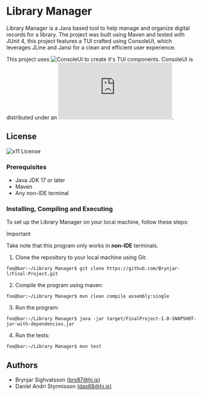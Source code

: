 # Library Manager

Library Manager is a Java based tool to help manage and organize digital records for a library. The project was built using Maven and tested with JUnit 4, this project features a TUI crafted using ConsoleUI, which leverages JLine and Jansi for a clean and efficient user experience.

This project uses ![ConsoleUI](https://github.com/awegmann/consoleui) to create it's TUI components.
ConsoleUI is distributed under an ![Apache License 2.0](https://github.com/awegmann/consoleui/blob/master/LICENSE.txt).

## License

![x11 License](LICENSE)

### Prerequisites

- Java JDK 17 or later
- Maven
- Any non-IDE terminal

### Installing, Compiling and Executing

To set up the Library Manager on your local machine, follow these steps:
> [!IMPORTANT]
> Take note that this program only works in **non-IDE** terminals.

1. Clone the repository to your local machine using Git:
```console
foo@bar:~/Library Manager$ git clone https://github.com/Brynjar-l/Final-Project.git
```
2. Compile the program using maven:
```console
foo@bar:~/Library Manager$ mvn clean compile assembly:single
```
3. Run the program:
```console
foo@bar:~/Library Manager$ java -jar target/FinalProject-1.0-SNAPSHOT-jar-with-dependencies.jar
```
4. Run the tests:
```console
foo@bar:~/Library Manager$ mvn test
```

## Authors
- Brynjar Sighvatsson [(brs87@hi.is)](mailto:brs87@hi.is)
- Daníel Andri Styrmisson [(das68@hi.is)](mailto:das68@hi.is)
